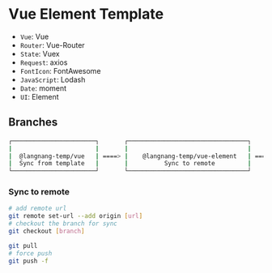 # Vue Element Template

- `Vue`: Vue
- `Router`: Vue-Router
- `State`: Vuex
- `Request`: axios
- `FontIcon`: FontAwesome
- `JavaScript`: Lodash
- `Date`: moment
- `UI`: Element
## Branches

```sh
┌───────────────────────┐       ┌─────────────────────────────────┐       ┌───────────┐       ┌──────────┐
|                       |       |                                 |       |           |       |          |
|  @langnang-temp/vue   | ====> |    @langnang-temp/vue-element   | ====> |  develop  | ====> |  master  |
|  Sync from template   |       |          Sync to remote         |       |           |       |          |
└───────────────────────┘       └─────────────────────────────────┘       └───────────┘       └──────────┘
```

### Sync to remote

```sh
# add remote url
git remote set-url --add origin [url]
# checkout the branch for sync
git checkout [branch]

git pull
# force push
git push -f
```
